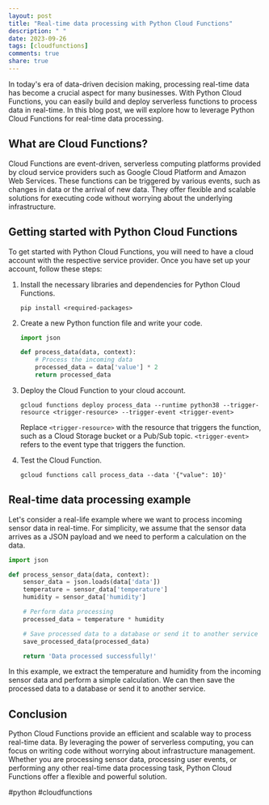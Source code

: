 ```yaml
---
layout: post
title: "Real-time data processing with Python Cloud Functions"
description: " "
date: 2023-09-26
tags: [cloudfunctions]
comments: true
share: true
---
```


In today's era of data-driven decision making, processing real-time data has become a crucial aspect for many businesses. With Python Cloud Functions, you can easily build and deploy serverless functions to process data in real-time. In this blog post, we will explore how to leverage Python Cloud Functions for real-time data processing.

## What are Cloud Functions?

Cloud Functions are event-driven, serverless computing platforms provided by cloud service providers such as Google Cloud Platform and Amazon Web Services. These functions can be triggered by various events, such as changes in data or the arrival of new data. They offer flexible and scalable solutions for executing code without worrying about the underlying infrastructure.

## Getting started with Python Cloud Functions

To get started with Python Cloud Functions, you will need to have a cloud account with the respective service provider. Once you have set up your account, follow these steps:

1. Install the necessary libraries and dependencies for Python Cloud Functions.

   ```
   pip install <required-packages>
   ```

2. Create a new Python function file and write your code.

   ```python
   import json

   def process_data(data, context):
       # Process the incoming data
       processed_data = data['value'] * 2
       return processed_data
   ```

3. Deploy the Cloud Function to your cloud account.

   ```shell
   gcloud functions deploy process_data --runtime python38 --trigger-resource <trigger-resource> --trigger-event <trigger-event>
   ```

   Replace `<trigger-resource>` with the resource that triggers the function, such as a Cloud Storage bucket or a Pub/Sub topic. `<trigger-event>` refers to the event type that triggers the function.

4. Test the Cloud Function.

   ```shell
   gcloud functions call process_data --data '{"value": 10}'
   ```

## Real-time data processing example

Let's consider a real-life example where we want to process incoming sensor data in real-time. For simplicity, we assume that the sensor data arrives as a JSON payload and we need to perform a calculation on the data.

```python
import json

def process_sensor_data(data, context):
    sensor_data = json.loads(data['data'])
    temperature = sensor_data['temperature']
    humidity = sensor_data['humidity']

    # Perform data processing
    processed_data = temperature * humidity

    # Save processed data to a database or send it to another service
    save_processed_data(processed_data)

    return 'Data processed successfully!'
```

In this example, we extract the temperature and humidity from the incoming sensor data and perform a simple calculation. We can then save the processed data to a database or send it to another service.

## Conclusion

Python Cloud Functions provide an efficient and scalable way to process real-time data. By leveraging the power of serverless computing, you can focus on writing code without worrying about infrastructure management. Whether you are processing sensor data, processing user events, or performing any other real-time data processing task, Python Cloud Functions offer a flexible and powerful solution.

#python #cloudfunctions
